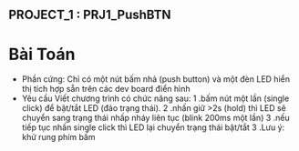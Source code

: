 ## PROJECT_1 : PRJ1_PushBTN ##
# Bài Toán #
+ Phần cứng: Chỉ có một nút bấm nhả (push button) và một đèn LED hiển thị tích hợp sẵn trên các dev board điển hình
+ Yêu cầu Viết chương trình có chức năng sau:
  1 .bấm nút một lần (single click) để bật/tắt LED (đảo trạng thái).
  2 .nhấn giữ >2s (hold) thì LED sẽ chuyển sang trạng thái nhấp nháy liên tục (blink 200ms một lần)
  3 .nếu tiếp tục nhấn single click thì LED lại chuyển trạng thái bật/tắt
  3 .Lưu ý: khử rung phím bấm
